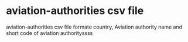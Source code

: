 # aviation-authorities csv file
aviation-authorities csv file formate country, Aviation authority name and short code of aviation authorityssss
